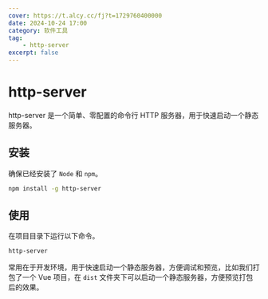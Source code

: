```yaml
---
cover: https://t.alcy.cc/fj?t=1729760400000
date: 2024-10-24 17:00
category: 软件工具
tag: 
    - http-server
excerpt: false
---
```


# http-server

http-server 是一个简单、零配置的命令行 HTTP 服务器，用于快速启动一个静态服务器。

## 安装

确保已经安装了 `Node` 和 `npm`。

```sh
npm install -g http-server
```

## 使用

在项目目录下运行以下命令。

```sh
http-server
```

常用在于开发环境，用于快速启动一个静态服务器，方便调试和预览，比如我们打包了一个 Vue 项目，在 `dist` 文件夹下可以启动一个静态服务器，方便预览打包后的效果。